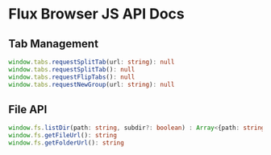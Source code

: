 # Flux Browser JS API Docs

## Tab Management

```ts
window.tabs.requestSplitTab(url: string): null
window.tabs.requestSplitTab(): null
window.tabs.requestFlipTabs(): null
window.tabs.requestNewGroup(url: string): null
```
## File API

```ts
window.fs.listDir(path: string, subdir?: boolean) : Array<{path: string, isDir: boolean, dirs: Array<{path: string, isDir: boolean}>}>
window.fs.getFileUrl(): string
window.fs.getFolderUrl(): string
```